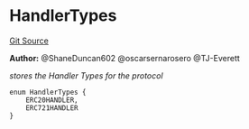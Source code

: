 # HandlerTypes
[Git Source](https://github.com/thrackle-io/rules-engine/blob/af2c902a06ffbdb4f9de3bdbb6a20c476a93b949/src/client/token/HandlerTypeEnum.sol)

**Author:**
@ShaneDuncan602 @oscarsernarosero @TJ-Everett

*stores the Handler Types for the protocol*


```solidity
enum HandlerTypes {
    ERC20HANDLER,
    ERC721HANDLER
}
```

